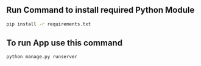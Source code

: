 #

<!-- ## Create Virtual Environment
- Download virtual Environment Module
```
pip install virtualenv
```
- Locate base directory and use this command to create virtual environment
```
virtualenv <environment_name>
``` -->
## Run Command to install required Python Module
```sh
pip install -r requirements.txt
```
## To run App use this command
```sh
python manage.py runserver
```
